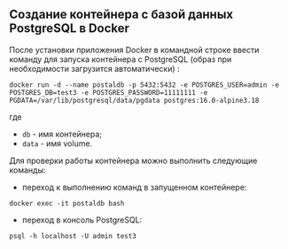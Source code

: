 ## Создание контейнера с базой данных PostgreSQL в Docker  

После установки приложения Docker в командной строке ввести команду для запуска контейнера с PostgreSQL (образ при необходимости загрузится автоматически) :  

    docker run -d --name postaldb -p 5432:5432 -e POSTGRES_USER=admin -e POSTGRES_DB=test3 -e POSTGRES_PASSWORD=11111111 -e PGDATA=/var/lib/postgresql/data/pgdata postgres:16.0-alpine3.18

где

   - `db` - имя контейнера;
   - `data` - имя volume.

Для проверки работы контейнера можно выполнить следующие команды:

   - переход к выполнению команд в запущенном контейнере:

    docker exec -it postaldb bash

   - переход в консоль PostgreSQL:
  
    psql -h localhost -U admin test3
